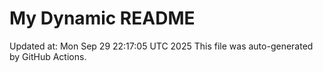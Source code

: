 # My Dynamic README
Updated at: Mon Sep 29 22:17:05 UTC 2025
This file was auto-generated by GitHub Actions.
